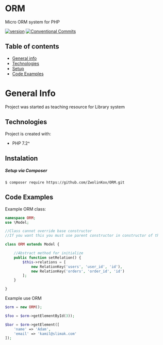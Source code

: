 # ORM
Micro ORM system for PHP 

[![version](https://img.shields.io/badge/version-1.0.0-yellow.svg)](https://semver.org)
[![Conventional Commits](https://img.shields.io/badge/Conventional%20Commits-1.0.0-yellow.svg)](https://conventionalcommits.org)

## Table of contents
* [General info](#general-info)
* [Technologies](#technologies)
* [Setup](#instalation)
* [Code Examples](#code-examples)


# General Info
Project was started as teaching resource for Library system

## Technologies
Project is created with:
* PHP 7.2^

## Instalation
##### Setup via Composer
```
$ composer require https://github.com/ZwolinKox/ORM.git
```

## Code Examples

Example ORM class: 

``` php
namespace ORM;
use \Model;

//Class cannot override base constructor
//If you want this you must use parent constructor in constructor of this class

class ORM extends Model {

    //Abstract method for initialize 
    public function setRelation() {
        $this->relations = [
            new RelationKey('users', 'user_id', 'id'),
            new RelationKey('orders', 'order_id', 'id')
        ];
    }

}

```

Example use ORM

``` php
$orm = new ORM();

$foo = $orm->getElementById(3));

$bar = $orm->getElement([
    'name' => 'Adam',
    'email' => 'kamil@slimak.com'
]);
```